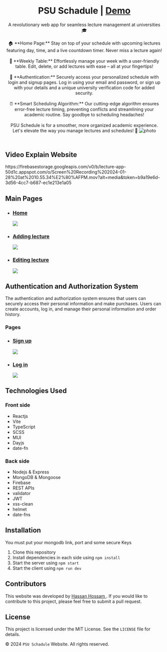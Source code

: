 <header>
<h1>PSU Schadule | <a target="_blank" href="https://lecture-app-psu.vercel.app">Demo</a></h1>
	<span>
A revolutionary web app for seamless lecture management at universities 🎓
<br/>
<br/>
🏠 **Home Page:**
Stay on top of your schedule with upcoming lectures featuring day, time, and a live countdown timer. Never miss a lecture again!
<br/>
<br/>
📅 **Weekly Table:**
Effortlessly manage your week with a user-friendly table. Edit, delete, or add lectures with ease – all at your fingertips!
<br/>
<br/>
🔐 **Authentication:**
Securely access your personalized schedule with login and signup pages. Log in using your email and password, or sign up with your details and a unique university verification code for added security.
<br/>
<br/>
⏰ **Smart Scheduling Algorithm:**
Our cutting-edge algorithm ensures error-free lecture timing, preventing conflicts and streamlining your academic routine. Say goodbye to scheduling headaches!
<br/>
<br/>
PSU Schedule is for a smoother, more organized academic experience. Let's elevate the way you manage lectures and schedules! 💼
	  </span>
<img class="head-img" src="https://firebasestorage.googleapis.com/v0/b/lecture-app-50d1c.appspot.com/o/load.png?alt=media&token=d516cfd6-e3c3-4f81-9fa2-16a2acd3479a"
          alt="photo" />
</header>

<main>
  <section>
  <h2>Video Explain Website</h2>
    <span>https://firebasestorage.googleapis.com/v0/b/lecture-app-50d1c.appspot.com/o/Screen%20Recording%202024-01-28%20at%2010.55.34%E2%80%AFPM.mov?alt=media&token=b9a19e6d-3d56-4cc7-b687-ec1e213e1a05</span>
    <section/>
<section>
<h2>Main Pages</h2>
<ul>
<li><h3><a href="#">Home</a></h3></li>
<img src='https://firebasestorage.googleapis.com/v0/b/lecture-app-50d1c.appspot.com/o/first.png?alt=media&token=459e4347-7469-487e-aea2-753e7735c0b8'/>
<li><h3><a href="#">Adding lecture</a></h3></li>
<img src='https://firebasestorage.googleapis.com/v0/b/lecture-app-50d1c.appspot.com/o/secound.png?alt=media&token=2789db6a-8d9c-4ac2-be71-65ea9d6c0626'/>
<li><h3><a href="#">Editing lecture</a></h3></li>
<img src='https://firebasestorage.googleapis.com/v0/b/lecture-app-50d1c.appspot.com/o/edit.png?alt=media&token=b77f880f-acf1-4e13-b48e-2bdd151a9d61'/>
</ul>
</section>
<section>
			<h2>Authentication and Authorization System</h2>
			<p>The authentication and authorization system ensures that users can securely access their personal information and make purchases. Users can create accounts, log in, and manage their personal information and order history.</p>
<h3>Pages</h3>
<ul>
<li><h3><a href="#">Sign up</a></h3></li>
<img src='https://firebasestorage.googleapis.com/v0/b/lecture-app-50d1c.appspot.com/o/logout.png?alt=media&token=465aa806-28b3-47fb-854a-b965468cab82'/>
<li><h3><a href="#">Log in</a></h3></li>
<img src='https://firebasestorage.googleapis.com/v0/b/lecture-app-50d1c.appspot.com/o/login.png?alt=media&token=1bf8d6e1-bedc-4bf8-889b-c34d438a72b0'/>
</ul>
</section>
<section>
	<h2>Technologies Used</h2>
  		<h3>Front side</h3>
			<ul>
				<li>Reactjs</li>
                                <li>Vite</li>
				<li>TypeScript</li>
				<li>SCSS</li>
				<li>MUI</li>
				<li>Dayjs</li>
				<li>date-fn</li>
			</ul>	
	<h3>Back side</h3>
			<ul>
				<li>Nodejs & Express</li>
				<li>MongoDB & Mongoose</li>
				<li>Firebase</li>
			    	<li>REST APIs</li>
			        <li>validator</li>
			        <li>JWT</li>
			        <li>xss-clean</li>
				<li>helmet</li>
			        <li>date-fns</li>
			</ul>	
		</section>

<section>
			<h2>Installation</h2>
			<p>You must put your mongodb link, port and some secure Keys
			<ol>
				<li>Clone this repository</li>
				<li>Install dependencies in each side using <code>npm install</code></li>
				<li>Start the server using <code>npm start</code></li>
				<li>Start the client using <code>npm run dev</code></li>
			</ol>
		</section>
<section>
			<h2>Contributors</h2>
			<p>This website was developed by <a href="mailto:hassanhossam.dev@gmail.com">Hassan Hossam </a>. If you would like to contribute to this project, please 				feel free to submit a pull request.</p>
		</section>

<section>
			<h2>License</h2>
			<p>This project is licensed under the MIT License. See the <code>LICENSE</code> file for details.</p>
		</section>
</main>

<footer>
	<p>&copy; 2024 <code>PSU Schadule</code> Website. All rights reserved.</p>
</footer>
